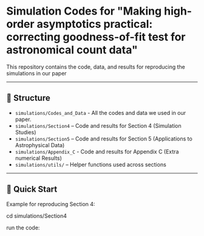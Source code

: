 
# Simulation Codes for "Making high-order asymptotics practical: correcting goodness-of-fit test for astronomical count data"

This repository contains the code, data, and results for reproducing the simulations in our paper

---

## 📂 Structure
- `simulations/Codes_and_Data` - All the codes and data we used in our paper.
- `simulations/Section4` – Code and results for Section 4 (Simulation Studies)
- `simulations/Section5` – Code and results for Section 5 (Applications to Astrophysical Data)
- `simulations/Appendix_C` - Code and results for Appendix C (Extra numerical Results)
- `simulations/utils/` – Helper functions used across sections

---

## 🚀 Quick Start
Example for reproducing Section 4:

cd simulations/Section4

run the code: 
